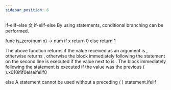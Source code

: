 ```yaml
---
sidebar_position: 6
---
```


if-elif-else 文
if-elif-else By using statements, conditional branching can be performed.

func is_zero(num x) -> num
if x
return 0
else
return 1

The above function returns if the value received as an argument is , otherwise returns , otherwise the block immediately following the statement on the second line is executed if the value next to is . The block immediately following the statement is executed if the value was the previous ( ).x010ifif0elseifelif0

else A statement cannot be used without a preceding ( ) statement.ifelif
